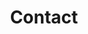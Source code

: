 ---
title: "Contact"
meta_title: "Contact Us"
description: "Have a question or concern about online anonymity? Reach out to us and we'll do our best to help. Contact Default Privacy today."

form:
  title: Send a Message
---